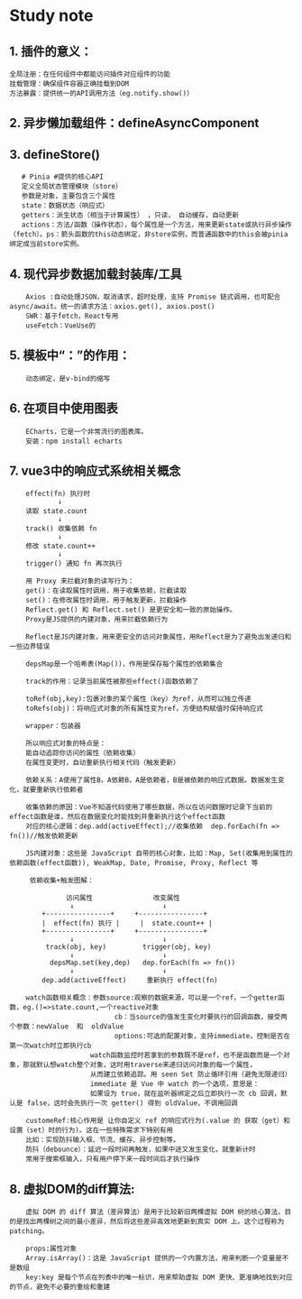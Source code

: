 # Study note

## 1. 插件的意义：  
    全局注册：在任何组件中都能访问插件对应组件的功能     
    挂载管理：确保组件容器正确挂载到DOM   
    方法暴露：提供统一的API调用方法（eg.notify.show()）



## 2. 异步懒加载组件：defineAsyncComponent


## 3. defineStore()   
       # Pinia #提供的核心API  
       定义全局状态管理模块（store）  
       参数是对象，主要包含三个属性  
       state：数据状态（响应式）  
       getters：派生状态（相当于计算属性） ，只读， 自动缓存，自动更新
       actions：方法/函数（操作状态），每个属性是一个方法，用来更新state或执行异步操作（fetch）。ps：箭头函数的this动态绑定，非store实例，而普通函数中的this会被pinia绑定成当前store实例。

## 4. 现代异步数据加载封装库/工具  
        Axios :自动处理JSON，取消请求，超时处理，支持 Promise 链式调用，也可配合 async/await。统一的请求方法：axios.get(), axios.post()
        SWR：基于fetch，React专用
        useFetch：VueUse的

## 5. 模板中“：”的作用：   
        动态绑定，是v-bind的缩写


## 6. 在项目中使用图表  
        ECharts，它是一个非常流行的图表库。   
        安装：npm install echarts  


## 7. vue3中的响应式系统相关概念   
<!-- 执行过程 -->
        effect(fn) 执行时   
                ↓  
        读取 state.count   
                ↓  
        track() 收集依赖 fn   
                ↓  
        修改 state.count++  
                ↓  
        trigger() 通知 fn 再次执行 

<!-- 概念 -->
        用 Proxy 来拦截对象的读写行为：
        get()：在读取属性时调用，用于收集依赖，拦截读取
        set()：在修改属性时调用，用于触发更新，拦截操作
        Reflect.get() 和 Reflect.set() 是更安全和一致的原始操作。   
        Proxy是JS提供的内建对象，用来拦截依赖行为   

        Reflect是JS内建对象，用来更安全的访问对象属性，用Reflect是为了避免出发递归和一些边界错误  

        depsMap是一个哈希表(Map())，作用是保存每个属性的依赖集合  

        track的作用：记录当前属性被那些effect()函数依赖了  

        toRef(obj,key):包裹对象的某个属性（key）为ref，从而可以独立传递  
        toRefs(obj)：将响应式对象的所有属性变为ref，方便结构赋值时保持响应式

        wrapper：包装器

        所以响应式对象的特点是：  
        能自动追踪你访问的属性（依赖收集）  
        在属性变更时，自动重新执行相关代码（触发更新） 

        依赖关系：A使用了属性B，A依赖B，A是依赖者，B是被依赖的响应式数据。数据发生变化，就要重新执行依赖者  

        收集依赖的原因：Vue不知道代码使用了哪些数据，所以在访问数据时记录下当前的effect函数是谁，然后在数据变化时能找到并重新执行这个effect函数  
        对应的核心逻辑：dep.add(activeEffect);//收集依赖  dep.forEach(fn => fn())//触发依赖更新  

        JS内建对象：这些是 JavaScript 自带的核心对象，比如：Map, Set(收集用到属性的依赖函数(effect函数)), WeakMap, Date, Promise, Proxy, Reflect 等

         依赖收集+触发图解：  

                  访问属性               改变属性
                   ↓                      ↓
            +----------------+     +----------------+
            |  effect(fn) 执行 |     |  state.count++ |
            +----------------+     +----------------+
                   ↓                      ↓
             track(obj, key)         trigger(obj, key)
                   ↓                      ↓
              depsMap.set(key,dep)   dep.forEach(fn => fn())
                   ↓                      ↓
            dep.add(activeEffect)     重新执行 effect(fn)  

        watch函数相关概念：参数source:观察的数据来源，可以是一个ref，一个getter函数，eg.()=>state.count,一个reactive对象  
                              cb：当source的值发生变化时要执行的回调函数，接受两个参数：newValue  和  oldValue  
                              options:可选的配置对象，支持immediate，控制是否在第一次watch时立即执行cb
                        watch函数监控时若拿到的参数既不是ref，也不是函数而是一个对象，那就默认想watch整个对象，这时用traverse来递归访问对象的每一个属性，  
                        从而建立依赖追踪。用 seen Set 防止循环引用（避免无限递归）  
                        immediate 是 Vue 中 watch 的一个选项，意思是：  
                        如果设为 true，就在监听器绑定之后立即执行一次 cb 回调，默认是 false，这时会先执行一次 getter() 得到 oldValue，不调用回调 

        customeRef:核心作用是 让你自定义 ref 的响应式行为(.value 的 获取（get）和设置（set）时的行为)。这在一些特殊需求下特别有用  
        比如：实现防抖输入框、节流、缓存、异步控制等。
        防抖（debounce）：延迟一段时间再触发，如果中途又发生变化，就重新计时  
        常用于搜索框输入，只有用户停下来一段时间后才执行操作  



## 8. 虚拟DOM的diff算法:  
        
        虚拟 DOM 的 diff 算法（差异算法）是用于比较新旧两棵虚拟 DOM 树的核心算法，目的是找出两棵树之间的最小差异，然后将这些差异高效地更新到真实 DOM 上。这个过程称为 patching。  

        props:属性对象  
        Array.isArray()：这是 JavaScript 提供的一个内置方法，用来判断一个变量是不是数组  
        key:key 是每个节点在列表中的唯一标识，用来帮助虚拟 DOM 更快、更准确地找到对应的节点，避免不必要的重绘和重建











